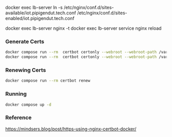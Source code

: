docker exec lb-server ln -s /etc/nginx/conf.d/sites-available/iot.pipigendut.tech.conf /etc/nginx/conf.d/sites-enabled/iot.pipigendut.tech.conf


docker exec lb-server nginx -t
docker exec lb-server service nginx reload
### Generate Certs
```bash
docker compose run --rm  certbot certonly --webroot --webroot-path /var/www/certbot/ --dry-run -d iot.pipigendut.tech -d resume.pipigendut.tech -d pipigendut.tech
docker compose run --rm  certbot certonly --webroot --webroot-path /var/www/certbot/ -d pipigendut.tech
```

### Renewing Certs
```bash
docker compose run --rm certbot renew
```

### Running
```bash
docker compose up -d
```

### Reference
https://mindsers.blog/post/https-using-nginx-certbot-docker/